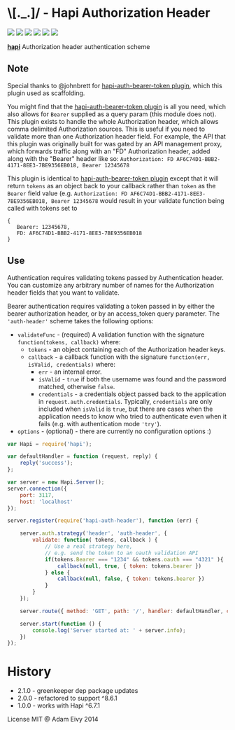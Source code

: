 # \\[._.]/ - Hapi Authorization Header

[![](http://img.shields.io/gratipay/antic.svg?style=flat)](https://gratipay.com/antic)
[![](http://img.shields.io/npm/dm/hapi-auth-header.svg?style=flat)](https://www.npmjs.org/package/hapi-auth-header)
[![](http://img.shields.io/npm/v/hapi-auth-header.svg?style=flat)](https://www.npmjs.org/package/hapi-auth-header)
[![](http://img.shields.io/codeclimate/github/atomantic/hapi-auth-header.svg?style=flat)](https://codeclimate.com/github/atomantic/hapi-auth-header)
[![](http://img.shields.io/codeclimate/coverage/github/atomantic/hapi-auth-header.svg?style=flat)](https://codeclimate.com/github/atomantic/hapi-auth-header)
[![](http://img.shields.io/travis/atomantic/hapi-auth-header.svg?style=flat)](https://travis-ci.org/atomantic/hapi-auth-header)

[**hapi**](https://github.com/spumko/hapi) Authorization header authentication scheme

## Note

Special thanks to @johnbrett for [hapi-auth-bearer-token plugin](https://www.npmjs.org/package/hapi-auth-bearer-token), which this plugin used as scaffolding.

You might find that the [hapi-auth-bearer-token plugin](https://www.npmjs.org/package/hapi-auth-bearer-token) is all you need, which also allows for `Bearer` supplied as a query param (this module does not). This plugin exists to handle the whole Authorization header, which allows comma delimited Authorization sources. This is useful if you need to validate more than one Authorization header field. For example, the API that this plugin was originally built for was gated by an API management proxy, which forwards traffic along with an "FD" Authorization header, added along with the "Bearer" header like so: `Authorization: FD AF6C74D1-BBB2-4171-8EE3-7BE9356EB018, Bearer 12345678`

This plugin is identical to [hapi-auth-bearer-token plugin](https://www.npmjs.org/package/hapi-auth-bearer-token) except that it will return `tokens` as an object back to your callback rather than `token` as the `Bearer` field value (e.g. `Authorization: FD AF6C74D1-BBB2-4171-8EE3-7BE9356EB018, Bearer 12345678` would result in your validate function being called with tokens set to
```
{
   Bearer: 12345678,
   FD: AF6C74D1-BBB2-4171-8EE3-7BE9356EB018
}
```

## Use
Authentication requires validating tokens passed by Authentication header. You can customize any arbitrary number of names for the Authorization header fields that you want to validate.

Bearer authentication requires validating a token passed in by either the bearer authorization header, or by an access_token query parameter. The `'auth-header'` scheme takes the following options:

- `validateFunc` - (required) A validation function with the signature `function(tokens, callback)` where:
    - `tokens` - an object containing each of the Authorization header keys.
    - `callback` - a callback function with the signature `function(err, isValid, credentials)` where:
        - `err` - an internal error.
        - `isValid` - `true` if both the username was found and the password matched, otherwise `false`.
        - `credentials` - a credentials object passed back to the application in `request.auth.credentials`. Typically, `credentials` are only
          included when `isValid` is `true`, but there are cases when the application needs to know who tried to authenticate even when it fails
          (e.g. with authentication mode `'try'`).
- `options` - (optional) - there are currently no configuration options :)

```javascript
var Hapi = require('hapi');

var defaultHandler = function (request, reply) {
    reply('success');
};

var server = new Hapi.Server();
server.connection({
    port: 3117,
    host: 'localhost'
});

server.register(require('hapi-auth-header'), function (err) {

    server.auth.strategy('header', 'auth-header', {
        validate: function( tokens, callback ) {
            // Use a real strategy here,
            // e.g. send the token to an oauth validation API
            if(tokens.Bearer === "1234" && tokens.oauth === "4321" ){
                callback(null, true, { token: tokens.bearer })
            } else {
                callback(null, false, { token: tokens.bearer })
            }
        }
    });

    server.route({ method: 'GET', path: '/', handler: defaultHandler, config: { auth: 'header' } });

    server.start(function () {
        console.log('Server started at: ' + server.info);
    })
});
```

# History
- 2.1.0 - greenkeeper dep package updates
- 2.0.0 - refactored to support ^8.6.1
- 1.0.0 - works with Hapi ^6.7.1


License MIT @ Adam Eivy 2014
